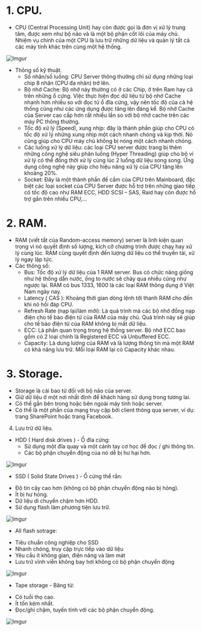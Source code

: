 # 1. CPU.
- CPU (Central Processing Unit) hay còn được gọi là đơn vị xử lý trung tâm, được xem như bộ não và là một bộ phận cốt lõi của máy chủ. Nhiệm vụ chính của một CPU là lưu trữ những dữ liệu và quản lý tất cả các máy tính khác trên cùng một hệ thống.

![Imgur](https://i.imgur.com/eztWSeC.png)

+ Thông số kỹ thuật.
  - Số nhân/số luồng:  CPU Server thông thường chỉ sử dụng những loại chip 8 nhân (CPU đa nhân) trở lên.
  - Bộ nhớ Cache: Bộ nhớ này thường có ở các Chip, ở trên Ram hay cả trên những ổ cứng. Việc thực hiện đọc dữ liệu từ bộ nhớ Cache nhanh hơn nhiều so với đọc từ ổ đĩa cứng, vậy nên tốc độ của cả hệ thống cũng như các ứng dụng được tăng lên đáng kể. Bộ nhớ Cache của Server cao cấp hơn rất nhiều lần so với bộ nhớ cache trên các máy PC thông thường.
  - Tốc độ xử lý (Speed), xung nhịp: đây là thành phần giúp cho CPU có tốc độ xử lý những xung nhịp một cách nhanh chóng và kịp thời. Nó cũng giúp cho CPU máy chủ không bị nóng một cách nhanh chóng.
  - Các luồng xử lý dữ liệu: các loại CPU server được trang bị thêm những công nghệ siêu phân luồng (Hyper Threading) giúp cho bộ vi xử lý có thể đồng thời xử lý cùng lúc 2 luồng dữ liệu song song. Ứng dụng công nghệ này giúp cho hiệu năng xử lý của CPU tăng lên khoảng 20%.
  - Socket: Đây là một thành phần đế cắm của CPU trên Mainboard, đặc biệt các loại socket của CPU Server được hỗ trợ trên những giao tiếp có tốc độ cao như RAM ECC, HDD SCSI – SAS, Raid hay còn được hỗ trợ gắn trên nhiều CPU,...

# 2. RAM.
- RAM (viết tắt của Random-access memory) server là linh kiện quan trọng vì nó quyết định số lượng, kích cỡ chương trình được chạy hay xử lý cùng lúc. RAM cũng quyết định đến lượng dữ liệu có thể truyền tải, xử lý ngay lập tức.
- Các thông số:
	+ Bus: Tốc độ xử lý dữ liệu của 1 RAM server. Bus có chức năng giống như hệ thống dẫn nước, ống to nước sẽ chảy qua nhiều cũng như ngược lại. RAM có bus 1333, 1600 là các loại RAM thông dụng ở Việt Nam ngày nay.
	+ Latency ( CAS ): Khoảng thời gian dòng lệnh tới thanh RAM cho đến khi nó hồi đáp CPU.
	+ Refresh Rate (nạp lại/làm mới): Là quá trình mà các bộ nhớ đồng nạp điện cho tế bào điện tử của RAM của máy chủ. Quá trình này sẽ giúp cho tế bào điện tử của RAM không bị mất dữ liệu.
	+ ECC: Là phần quan trọng trong hệ thống server. Bộ nhớ ECC bao gồm có 2 loại chính là Registered ECC và Unbuffered ECC.
  + Capacity: Là dung lượng của RAM và là lượng thông tin mà một RAM có khả năng lưu trữ. Mỗi loại RAM lại có Capacity khác nhau.

# 3. Storage.
- Storage là cái bao tử đối với bộ não của server.
- Giữ dữ liệu ở một nơi nhất định để khách hàng sử dụng trong tương lai.
- Có thể gắn bên trong hoặc bên ngoài máy tính hoặc server.
- Có thể là một phần của mạng truy cập bởi client thông qua server, ví dụ: trang SharePoint hoặc trang Facebook.

4. Lưu trữ dữ liệu.
+ HDD ( Hard disk drives ) - Ổ đĩa cứng:
   - Sử dụng một đĩa quay và một cánh tay cơ học để đọc / ghi thông tin.
   - Các bộ phận chuyển động của nó dễ bị hư hại hơn.

![Imgur](https://i.imgur.com/p3gKeok.png)

+ SSD ( Solid State Drives ) - Ổ cứng thể rắn:
- Độ tin cậy cao hơn (không có bộ phận chuyển động nào bị hỏng).
- Ít bị hư hỏng.
- Dữ liệu di chuyển chậm hơn HDD.
- Sử dụng flash làm phương tiện lưu trữ.

![Imgur](https://i.imgur.com/Zn74Sen.png)

+ All flash sotrage:
- Tiêu chuẩn công nghiệp cho SSD
- Nhanh chóng, truy cập trực tiếp vào dữ liệu
- Yêu cầu ít không gian, điện năng và làm mát
- Lưu trữ vĩnh viễn không bay hơi không có bộ phận chuyển động

![Imgur](https://i.imgur.com/xZcnGWN.png)

+ Tape storage - Băng từ:
- Có tuổi thọ cao.
- Ít tốn kém nhất.
- Đọc/ghi chậm, tuyến tính với các bộ phận chuyển động.

![Imgur](https://i.imgur.com/8ygqHks.png)

